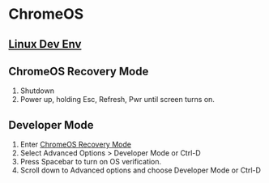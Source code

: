 # ChromeOS

## [Linux Dev Env](LDE.md)

## ChromeOS Recovery Mode

1. Shutdown
2. Power up, holding Esc, Refresh, Pwr until screen turns on.

## Developer Mode

1. Enter [ChromeOS Recovery Mode](#chromeos-recovery-mode)
2. Select Advanced Options > Developer Mode or Ctrl-D
3. Press Spacebar to turn on OS verification.
4. Scroll down to Advanced options and choose Developer Mode or Ctrl-D
